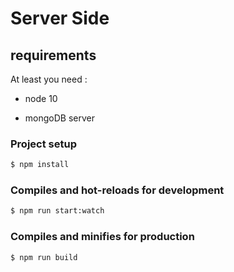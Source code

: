 # Server Side

## requirements

At least you need :

* node 10

* mongoDB server

### Project setup

```bash
$ npm install
```

### Compiles and hot-reloads for development

```bash
$ npm run start:watch
```

### Compiles and minifies for production

```bash
$ npm run build
```
